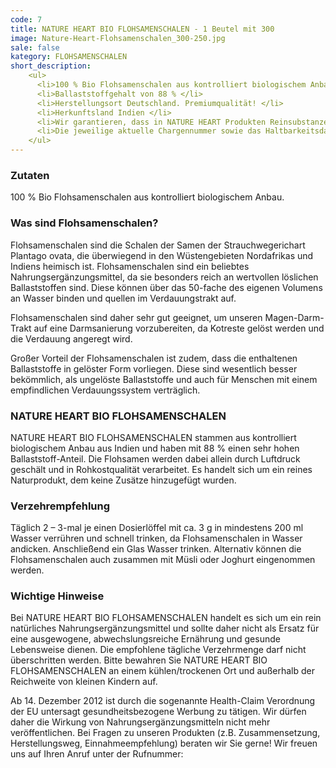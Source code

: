 ```yaml
---
code: 7
title: NATURE HEART BIO FLOHSAMENSCHALEN - 1 Beutel mit 300
image: Nature-Heart-Flohsamenschalen_300-250.jpg
sale: false
kategory: FLOHSAMENSCHALEN
short_description: 
    <ul>
      <li>100 % Bio Flohsamenschalen aus kontrolliert biologischem Anbau</li>
      <li>Ballaststoffgehalt von 88 % </li>
      <li>Herstellungsort Deutschland. Premiumqualität! </li>
      <li>Herkunftsland Indien </li>
      <li>Wir garantieren, dass in NATURE HEART Produkten Reinsubstanzen enthalten sind ohne künstliche Zusatzstoffe</li>
      <li>Die jeweilige aktuelle Chargennummer sowie das Haltbarkeitsdatum finden Sie auf dem NATURE HEART Produktetikett </li>
    </ul>
---
```

<h3>Zutaten</h3>
<p>
  100 % Bio Flohsamenschalen aus kontrolliert biologischem Anbau.
</p>

<h3>Was sind Flohsamenschalen?</h3>
<p>
  Flohsamenschalen sind die Schalen der Samen der Strauchwegerichart Plantago ovata, die überwiegend in den Wüstengebieten Nordafrikas und Indiens heimisch ist. Flohsamenschalen sind ein beliebtes Nahrungsergänzungsmittel, da sie besonders reich an wertvollen löslichen Ballaststoffen sind. Diese können über das 50-fache des eigenen Volumens an Wasser binden und quellen im Verdauungstrakt auf.
</p>
<p>
  Flohsamenschalen sind daher sehr gut geeignet, um unseren Magen-Darm-Trakt auf eine Darmsanierung vorzubereiten, da Kotreste gelöst werden und die Verdauung angeregt wird.
</p>
<p>
  Großer Vorteil der Flohsamenschalen ist zudem, dass die enthaltenen Ballaststoffe in gelöster Form vorliegen. Diese sind wesentlich besser bekömmlich, als ungelöste Ballaststoffe und auch für Menschen mit einem empfindlichen Verdauungssystem verträglich.
</p>

<h3>NATURE HEART BIO FLOHSAMENSCHALEN</h3>
<p>
  NATURE HEART BIO FLOHSAMENSCHALEN stammen aus kontrolliert biologischem Anbau aus Indien und haben mit 88 % einen sehr hohen Ballaststoff-Anteil. Die Flohsamen werden dabei allein durch Luftdruck geschält und in Rohkostqualität verarbeitet. Es handelt sich um ein reines Naturprodukt, dem keine Zusätze hinzugefügt wurden.
</p>

<h3>Verzehrempfehlung</h3>
<p>
  Täglich 2 – 3-mal je einen Dosierlöffel mit ca. 3 g in mindestens 200 ml Wasser verrühren und schnell trinken, da Flohsamenschalen in Wasser andicken. Anschließend ein Glas Wasser trinken. Alternativ können die Flohsamenschalen auch zusammen mit Müsli oder Joghurt eingenommen werden.
</p>

<h3>Wichtige Hinweise</h3>
<p>
  Bei NATURE HEART BIO FLOHSAMENSCHALEN handelt es sich um ein rein natürliches Nahrungsergänzungsmittel und sollte daher nicht als Ersatz für eine ausgewogene, abwechslungsreiche Ernährung und gesunde Lebensweise dienen. Die empfohlene tägliche Verzehrmenge darf nicht überschritten werden. Bitte bewahren Sie NATURE HEART BIO FLOHSAMENSCHALEN an einem kühlen/trockenen Ort und außerhalb der Reichweite von kleinen Kindern auf.
</p>
<p>
  Ab 14. Dezember 2012 ist durch die sogenannte Health-Claim Verordnung der EU untersagt gesundheitsbezogene Werbung zu tätigen. Wir dürfen daher die Wirkung von Nahrungsergänzungsmitteln nicht mehr veröffentlichen. Bei Fragen zu unseren Produkten (z.B. Zusammensetzung, Herstellungsweg, Einnahmeempfehlung) beraten wir Sie gerne! Wir freuen uns auf Ihren Anruf unter der Rufnummer:
</p>
